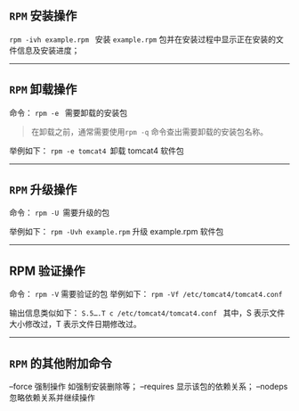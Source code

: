 ## `RPM` 安装操作 
`rpm -ivh example.rpm `
安装 `example.rpm` 包并在安装过程中显示正在安装的文件信息及安装进度； 

---------------------------
## `RPM` 卸载操作 
命令： 
`rpm -e ` 需要卸载的安装包 
> 在卸载之前，通常需要使用`rpm -q` 命令查出需要卸载的安装包名称。 

举例如下： 
`rpm -e tomcat4 `卸载 tomcat4 软件包 

-----------------------------
## `RPM` 升级操作 
命令： 
`rpm -U `需要升级的包 

举例如下： 
`rpm -Uvh example.rpm` 升级 example.rpm 软件包 

--------------------------
## RPM 验证操作 
命令： 
`rpm -V` 需要验证的包 
举例如下： 
`rpm -Vf /etc/tomcat4/tomcat4.conf `

输出信息类似如下： 
`S.5….T c /etc/tomcat4/tomcat4.conf `
其中，S 表示文件大小修改过，T 表示文件日期修改过。

---------------------------------
## `RPM` 的其他附加命令 
–force 强制操作 如强制安装删除等； 
–requires 显示该包的依赖关系； 
–nodeps 忽略依赖关系并继续操作